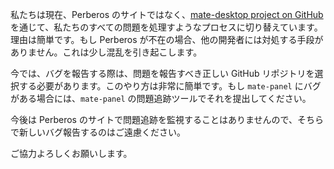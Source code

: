 <!--
.. link:
.. description:
.. tags: 
.. date: 2012-01-18 21:22:52
.. title: 不具合報告に関して
.. slug: 2012-01-18-reporting-bugs
.. author: Steve Zesch
-->

私たちは現在、Perberos のサイトではなく、[mate-desktop project on GitHub](https://github.com/mate-desktop) を通じて、私たちのすべての問題を処理すようなプロセスに切り替えています。理由は簡単です。もし Perberos が不在の場合、他の開発者には対処する手段がありません。これは少し混乱を引き起こします。

今では、バグを報告する際は、問題を報告すべき正しい GitHub リポジトリを選択する必要があります。このやり方は非常に簡単です。もし `mate-panel` にバグがある場合には、`mate-panel` の問題追跡ツールでそれを提出してください。

今後は Perberos のサイトで問題追跡を監視することはありませんので、そちらで新しいバグ報告するのはご遠慮ください。

ご協力よろしくお願いします。

